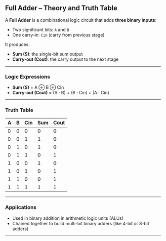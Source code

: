 ##  Full Adder – Theory and Truth Table

A **Full Adder** is a combinational logic circuit that adds **three binary inputs**:  
- Two significant bits: `A` and `B`  
- One carry-in: `Cin` (carry from previous stage)  

It produces:  
- **Sum (S)**: the single-bit sum output  
- **Carry-out (Cout)**: the carry output to the next stage

---

###  Logic Expressions

- **Sum (S)** = A ⊕ B ⊕ Cin  
- **Carry-out (Cout)** = (A · B) + (B · Cin) + (A · Cin)

---

###  Truth Table

| A | B | Cin | Sum | Cout |
|---|---|-----|-----|------|
| 0 | 0 |  0  |  0  |  0   |
| 0 | 0 |  1  |  1  |  0   |
| 0 | 1 |  0  |  1  |  0   |
| 0 | 1 |  1  |  0  |  1   |
| 1 | 0 |  0  |  1  |  0   |
| 1 | 0 |  1  |  0  |  1   |
| 1 | 1 |  0  |  0  |  1   |
| 1 | 1 |  1  |  1  |  1   |

---

###  Applications

- Used in binary addition in arithmetic logic units (ALUs)
- Chained together to build multi-bit binary adders (like 4-bit or 8-bit adders)

---


